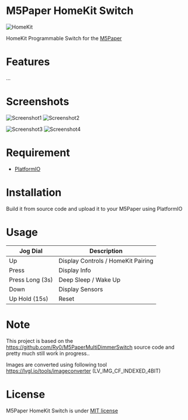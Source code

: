 # M5Paper HomeKit Switch

![HomeKit](./images/works-with-apple-home-bw.svg "Unicorn Dash Preview")

HomeKit Programmable Switch for the [M5Paper](https://docs.m5stack.com/en/core/m5paper_v1.1)

# Features

...

# Screenshots

![Screenshot1](./images/screen1.png "M5Paper HomeKit Switch Screenshot1")
![Screenshot2](./images/screen2.png "M5Paper HomeKit Switch Screenshot2")

![Screenshot3](./images/screen3.png "M5Paper HomeKit Switch Screenshot3")
![Screenshot4](./images/screen4.png "M5Paper HomeKit Switch Screenshot4")

# Requirement

- [PlatformIO](https://platformio.org)

# Installation

Build it from source code and upload it to your M5Paper using PlatformIO

# Usage

| Jog Dial        | Description                        |
| --------------- | ---------------------------------- |
| Up              | Display Controls / HomeKit Pairing |
| Press           | Display Info                       |
| Press Long (3s) | Deep Sleep / Wake Up               |
| Down            | Display Sensors                    |
| Up Hold (15s)   | Reset                              |

# Note

This project is based on the https://github.com/Ry0/M5PaperMultiDimmerSwitch source code and pretty much still work in progress..

Images are converted using following tool https://lvgl.io/tools/imageconverter (LV_IMG_CF_INDEXED_4BIT)

# License

M5Paper HomeKit Switch is under [MIT license](./LICENSE)
